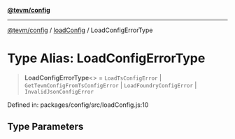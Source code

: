[**@tevm/config**](../../README.md)

***

[@tevm/config](../../modules.md) / [loadConfig](../README.md) / LoadConfigErrorType

# Type Alias: LoadConfigErrorType

> **LoadConfigErrorType**\<\> = `LoadTsConfigError` \| `GetTevmConfigFromTsConfigError` \| `LoadFoundryConfigError` \| `InvalidJsonConfigError`

Defined in: packages/config/src/loadConfig.js:10

## Type Parameters
